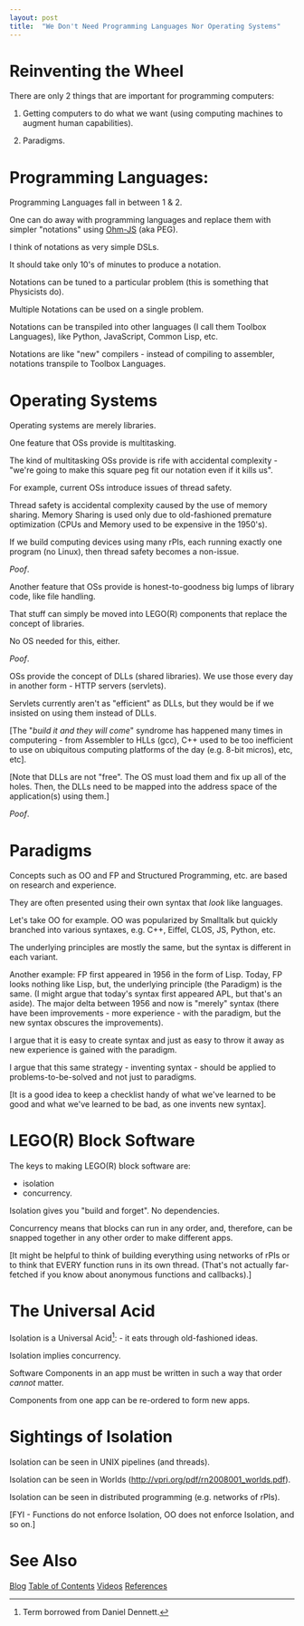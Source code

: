 ```yaml
---
layout: post
title:  "We Don't Need Programming Languages Nor Operating Systems"
---
```


# Reinventing the Wheel

There are only 2 things that are important for programming computers:

1. Getting computers to do what we want (using computing machines to augment human capabilities).

2. Paradigms.

# Programming Languages:

Programming Languages fall in between 1 & 2.

One can do away with programming languages and replace them with simpler "notations" using [Ohm-JS](https://guitarvydas.github.io/2021/08/30/Ohm-JS.html) (aka PEG).

I think of notations as very simple DSLs.

It should take only 10's of minutes to produce a notation. 

Notations can be tuned to a particular problem (this is something that Physicists do). 

Multiple Notations can be used on a single problem. 

Notations can be transpiled into other languages (I call them Toolbox Languages), like Python, JavaScript, Common Lisp, etc. 

Notations are like "new" compilers - instead of compiling to assembler, notations transpile to Toolbox Languages.

# Operating Systems
Operating systems are merely libraries.

One feature that OSs provide is multitasking. 

The kind of multitasking OSs provide is rife with accidental complexity - "we're going to make this square peg fit our notation even if it kills us".

For example, current OSs introduce issues of thread safety. 

Thread safety is accidental complexity caused by the use of memory sharing. Memory Sharing is used only due to old-fashioned premature optimization (CPUs and Memory used to be expensive in the 1950's). 

If we build computing devices using many rPIs, each running exactly one program (no Linux), then thread safety becomes a non-issue. 

*Poof*.

Another feature that OSs provide is honest-to-goodness big lumps of library code, like file handling. 

That stuff can simply be moved into LEGO(R) components that replace the concept of libraries. 

No OS needed for this, either. 

*Poof*.

OSs provide the concept of DLLs (shared libraries).  We use those every day in another form - HTTP servers (servlets).

Servlets currently aren't as "efficient" as DLLs, but they would be if we insisted on using them instead of DLLs.  

[The "*build it and they will come*" syndrome has happened many times in computering - from Assembler to HLLs (gcc), C++ used to be too inefficient to use on ubiquitous computing platforms of the day (e.g. 8-bit micros), etc, etc].

[Note that DLLs are not "free".  The OS must load them and fix up all of the holes. Then, the DLLs need to be mapped into the address space of the application(s) using them.] 

*Poof*.

# Paradigms

Concepts such as OO and FP and Structured Programming, etc. are based on research and experience.

They are often presented using their own syntax that *look* like languages.

Let's take OO for example. OO was popularized by Smalltalk but quickly branched into various syntaxes, e.g. C++, Eiffel, CLOS, JS, Python, etc.

The underlying principles are mostly the same, but the syntax is different in each variant.

Another example: FP first appeared in 1956 in the form of Lisp.  Today, FP looks nothing like Lisp, but, the underlying principle (the Paradigm) is the same.  (I might argue that today's syntax first appeared APL, but that's an aside).  The major delta between 1956 and now is "merely" syntax (there have been improvements - more experience - with the paradigm, but the new syntax obscures the improvements).

I argue that it is easy to create syntax and just as easy to throw it away as new experience is gained with the paradigm.

I argue that this same strategy - inventing syntax - should be applied to problems-to-be-solved and not just to paradigms.

[It is a good idea to keep a checklist handy of what we've learned to be good and what we've learned to be bad, as one invents new syntax].

# LEGO(R) Block Software

The keys to making LEGO(R) block software are:

- isolation
- concurrency.

Isolation gives you "build and forget".  No dependencies.

Concurrency means that blocks can run in any order, and, therefore, can be snapped together in any other order to make different apps.

[It might be helpful to think of building everything using networks of rPIs or to think that EVERY function runs in its own thread. (That's not actually far-fetched if you know about anonymous functions and callbacks).]

# The Universal Acid

Isolation is a Universal Acid[^1]: - it eats through old-fashioned ideas.

Isolation implies concurrency. 

Software Components in an app must be written in such a way that order *cannot* matter. 

Components from one app can be re-ordered to form new apps.

# Sightings of Isolation

Isolation can be seen in UNIX pipelines (and threads).

Isolation can be seen in Worlds (http://vpri.org/pdf/rn2008001_worlds.pdf).

Isolation can be seen in distributed programming (e.g. networks of rPIs).

[FYI - Functions do not enforce Isolation, OO does not enforce Isolation, and so on.]

[^1]: Term borrowed from Daniel Dennett.

# See Also

[Blog](https://guitarvydas.github.io)
[Table of Contents](https://guitarvydas.github.io/2021/09/21/Table-of-Contents-Sept-17-2021.html)
[Videos](https://www.youtube.com/channel/UC2bdO9l84VWGlRdeNy5)
[References](https://guitarvydas.github.io/2021/01/14/References.html)

<script src="https://utteranc.es/client.js" 
        repo="guitarvydas/guitarvydas.github.io" 
        issue-term="pathname" 
        theme="github-light" 
        crossorigin="anonymous" 
        async> 
</script> 
